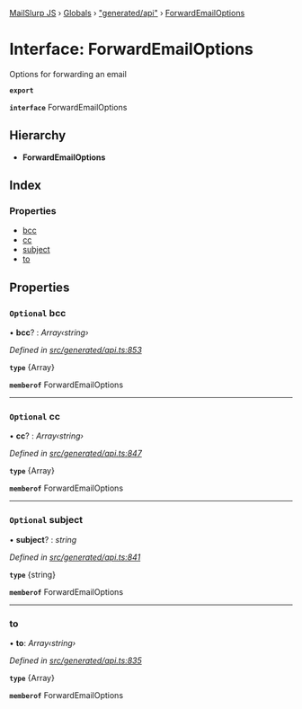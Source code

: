 [MailSlurp JS](../README.md) › [Globals](../globals.md) › ["generated/api"](../modules/_generated_api_.md) › [ForwardEmailOptions](_generated_api_.forwardemailoptions.md)

# Interface: ForwardEmailOptions

Options for forwarding an email

**`export`** 

**`interface`** ForwardEmailOptions

## Hierarchy

* **ForwardEmailOptions**

## Index

### Properties

* [bcc](_generated_api_.forwardemailoptions.md#optional-bcc)
* [cc](_generated_api_.forwardemailoptions.md#optional-cc)
* [subject](_generated_api_.forwardemailoptions.md#optional-subject)
* [to](_generated_api_.forwardemailoptions.md#to)

## Properties

### `Optional` bcc

• **bcc**? : *Array‹string›*

*Defined in [src/generated/api.ts:853](https://github.com/mailslurp/mailslurp-client-ts-js/blob/e9348f1/src/generated/api.ts#L853)*

**`type`** {Array<string>}

**`memberof`** ForwardEmailOptions

___

### `Optional` cc

• **cc**? : *Array‹string›*

*Defined in [src/generated/api.ts:847](https://github.com/mailslurp/mailslurp-client-ts-js/blob/e9348f1/src/generated/api.ts#L847)*

**`type`** {Array<string>}

**`memberof`** ForwardEmailOptions

___

### `Optional` subject

• **subject**? : *string*

*Defined in [src/generated/api.ts:841](https://github.com/mailslurp/mailslurp-client-ts-js/blob/e9348f1/src/generated/api.ts#L841)*

**`type`** {string}

**`memberof`** ForwardEmailOptions

___

###  to

• **to**: *Array‹string›*

*Defined in [src/generated/api.ts:835](https://github.com/mailslurp/mailslurp-client-ts-js/blob/e9348f1/src/generated/api.ts#L835)*

**`type`** {Array<string>}

**`memberof`** ForwardEmailOptions
